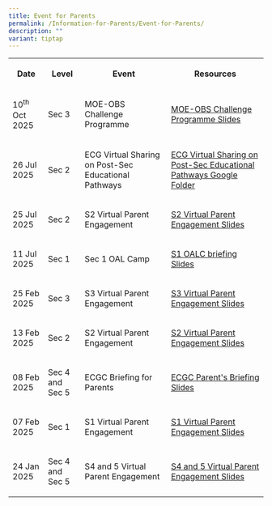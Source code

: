 ```yaml
---
title: Event for Parents
permalink: /Information-for-Parents/Event-for-Parents/
description: ""
variant: tiptap
---
```

<table style="minWidth: 100px">
<colgroup>
<col>
<col>
<col>
<col>
</colgroup>
<tbody>
<tr>
<th rowspan="1" colspan="1">
<p>Date</p>
</th>
<th rowspan="1" colspan="1">
<p>Level</p>
</th>
<th rowspan="1" colspan="1">
<p>Event</p>
</th>
<th rowspan="1" colspan="1">
<p>Resources</p>
</th>
</tr>
<tr>
<td rowspan="1" colspan="1">
<p>10<sup>th</sup> Oct 2025</p>
</td>
<td rowspan="1" colspan="1">
<p>Sec 3</p>
</td>
<td rowspan="1" colspan="1">
<p>MOE-OBS Challenge Programme</p>
</td>
<td rowspan="1" colspan="1">
<p><a href="/files/Parents_Briefing_Slides__2025_MOC_.pdf" rel="noopener nofollow" target="_blank">MOE-OBS Challenge Programme Slides</a>
</p>
</td>
</tr>
<tr>
<td rowspan="1" colspan="1">
<p>26 Jul 2025</p>
</td>
<td rowspan="1" colspan="1">
<p>Sec 2</p>
</td>
<td rowspan="1" colspan="1">
<p>ECG Virtual Sharing on Post-Sec Educational Pathways</p>
</td>
<td rowspan="1" colspan="1">
<p><a href="https://drive.google.com/drive/folders/15rOu69NNVIShbQr2IBsHmTMHljCqWUSV?usp=drive_link" rel="noopener nofollow" target="_blank">ECG Virtual Sharing on Post-Sec Educational Pathways Google Folder</a>
</p>
</td>
</tr>
<tr>
<td rowspan="1" colspan="1">
<p>25 Jul 2025</p>
</td>
<td rowspan="1" colspan="1">
<p>Sec 2</p>
</td>
<td rowspan="1" colspan="1">
<p>S2 Virtual Parent Engagement</p>
</td>
<td rowspan="1" colspan="1">
<p><a href="https://docs.google.com/presentation/d/1ADXt_DJMwCdkeLa1hZxjtPILbR3XiCjB/edit?usp=sharing&amp;ouid=105184148916453945222&amp;rtpof=true&amp;sd=true" rel="noopener nofollow" target="_blank">S2 Virtual Parent Engagement Slides</a>
</p>
</td>
</tr>
<tr>
<td rowspan="1" colspan="1">
<p>11 Jul 2025</p>
</td>
<td rowspan="1" colspan="1">
<p>Sec 1</p>
</td>
<td rowspan="1" colspan="1">
<p>Sec 1 OAL Camp</p>
</td>
<td rowspan="1" colspan="1">
<p><a href="/files/2025_S1_OAL_Camp_Briefing.pdf" rel="noopener nofollow" target="_blank">S1 OALC briefing Slides</a>
</p>
</td>
</tr>
<tr>
<td rowspan="1" colspan="1">
<p>25 Feb 2025</p>
</td>
<td rowspan="1" colspan="1">
<p>Sec 3</p>
</td>
<td rowspan="1" colspan="1">
<p>S3 Virtual Parent Engagement</p>
</td>
<td rowspan="1" colspan="1">
<p><a href="/files/Information for Parents/Sec_3_Parents_Engagement_2025.pdf" rel="noopener nofollow" target="_blank">S3 Virtual Parent Engagement Slides</a>
</p>
</td>
</tr>
<tr>
<td rowspan="1" colspan="1">
<p>13 Feb 2025</p>
</td>
<td rowspan="1" colspan="1">
<p>Sec 2</p>
</td>
<td rowspan="1" colspan="1">
<p>S2 Virtual Parent Engagement</p>
</td>
<td rowspan="1" colspan="1">
<p><a href="https://drive.google.com/file/d/1B0XsN1X0BAO0nRy_9sDyfoCeb6lR0A3p/view?usp=sharing" rel="noopener nofollow" target="_blank">S2 Virtual Parent Engagement Slides</a>
</p>
</td>
</tr>
<tr>
<td rowspan="1" colspan="1">
<p>08 Feb 2025</p>
</td>
<td rowspan="1" colspan="1">
<p>Sec 4 and Sec 5</p>
</td>
<td rowspan="1" colspan="1">
<p>ECGC Briefing for Parents</p>
</td>
<td rowspan="1" colspan="1">
<p><a href="/files/Information for Parents/2025_S45_ECGC_Briefing_for_Parents__Sat_8_Feb_.pdf" rel="noopener nofollow" target="_blank">ECGC Parent's Briefing Slides</a>
</p>
</td>
</tr>
<tr>
<td rowspan="1" colspan="1">
<p>07 Feb 2025</p>
</td>
<td rowspan="1" colspan="1">
<p>Sec 1</p>
</td>
<td rowspan="1" colspan="1">
<p>S1 Virtual Parent Engagement</p>
</td>
<td rowspan="1" colspan="1">
<p><a href="https://for.edu.sg/prsss1pe7feb25" rel="noopener nofollow" target="_blank">S1 Virtual Parent Engagement Slides</a>
</p>
</td>
</tr>
<tr>
<td rowspan="1" colspan="1">
<p>24 Jan 2025</p>
</td>
<td rowspan="1" colspan="1">
<p>Sec 4 and Sec 5</p>
</td>
<td rowspan="1" colspan="1">
<p>S4 and 5 Virtual Parent Engagement</p>
</td>
<td rowspan="1" colspan="1">
<p><a href="/files/Information for Parents/Sec_4_and_5_Parents_Engagement_2025_vetted.pdf" rel="noopener nofollow" target="_blank">S4 and 5 Virtual Parent Engagement Slides</a>
</p>
</td>
</tr>
</tbody>
</table>
<p></p>